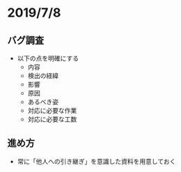 # 2019/7/8
## バグ調査
* 以下の点を明確にする
  * 内容
  * 検出の経緯
  * 影響
  * 原因
  * あるべき姿
  * 対応に必要な作業
  * 対応に必要な工数
## 進め方
* 常に「他人への引き継ぎ」を意識した資料を用意しておく
